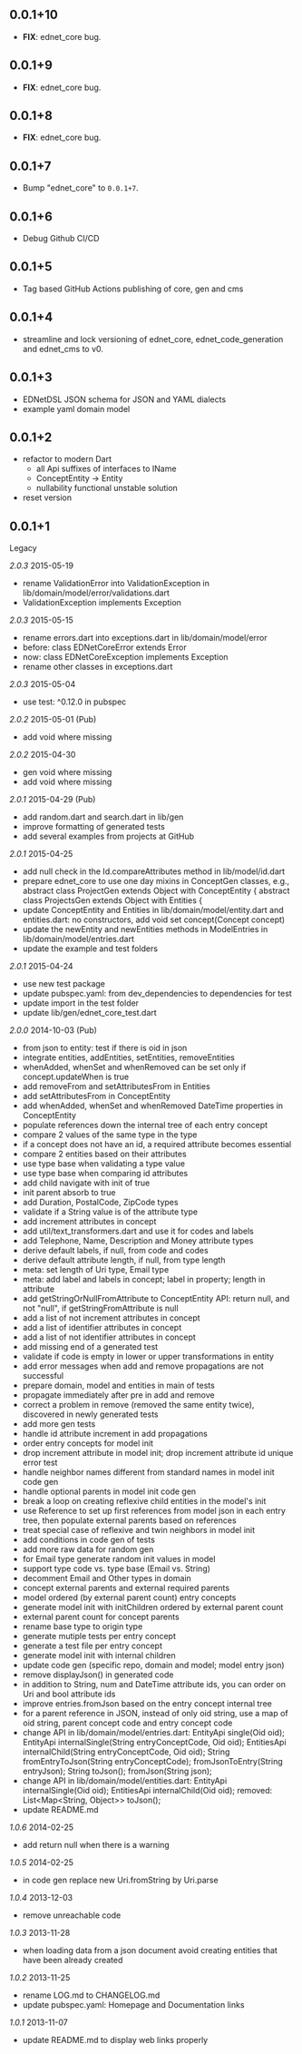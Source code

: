 ## 0.0.1+10

- **FIX**: ednet_core bug.

## 0.0.1+9

- **FIX**: ednet_core bug.

## 0.0.1+8

- **FIX**: ednet_core bug.

## 0.0.1+7

- Bump "ednet_core" to `0.0.1+7`.

## 0.0.1+6

- Debug Github CI/CD

## 0.0.1+5

- Tag based GitHub Actions publishing of core, gen and cms

## 0.0.1+4

- streamline and lock versioning of ednet_core, ednet_code_generation and ednet_cms to v0.

## 0.0.1+3

- EDNetDSL JSON schema for JSON and YAML dialects
- example yaml domain model

## 0.0.1+2

- refactor to modern Dart
  - all Api suffixes of interfaces to IName
  - ConceptEntity -> Entity
  - nullability functional unstable solution
- reset version

## 0.0.1+1

Legacy

_2.0.3_ 2015-05-19

- rename ValidationError into ValidationException in lib/domain/model/error/validations.dart
- ValidationException implements Exception

_2.0.3_ 2015-05-15

- rename errors.dart into exceptions.dart in lib/domain/model/error
- before: class EDNetCoreError extends Error
- now: class EDNetCoreException implements Exception
- rename other classes in exceptions.dart

_2.0.3_ 2015-05-04

- use test: ^0.12.0 in pubspec

_2.0.2_ 2015-05-01 (Pub)

- add void where missing

_2.0.2_ 2015-04-30

- gen void where missing
- add void where missing

_2.0.1_ 2015-04-29 (Pub)

- add random.dart and search.dart in lib/gen
- improve formatting of generated tests
- add several examples from projects at GitHub

_2.0.1_ 2015-04-25

- add null check in the Id.compareAttributes method in lib/model/id.dart
- prepare ednet_core to use one day mixins in ConceptGen classes, e.g.,
  abstract class ProjectGen extends Object with ConceptEntity<Project> {
  abstract class ProjectsGen extends Object with Entities<Project> {
- update ConceptEntity and Entities in lib/domain/model/entity.dart and entities.dart:
  no constructors, add void set concept(Concept concept)
- update the newEntity and newEntities methods in ModelEntries in lib/domain/model/entries.dart
- update the example and test folders

_2.0.1_ 2015-04-24

- use new test package
- update pubspec.yaml: from dev_dependencies to dependencies for test
- update import in the test folder
- update lib/gen/ednet_core_test.dart

_2.0.0_ 2014-10-03 (Pub)

- from json to entity: test if there is oid in json
- integrate entities, addEntities, setEntities, removeEntities
- whenAdded, whenSet and whenRemoved can be set only if concept.updateWhen is true
- add removeFrom and setAttributesFrom in Entities
- add setAttributesFrom in ConceptEntity
- add whenAdded, whenSet and whenRemoved DateTime properties in ConceptEntity
- populate references down the internal tree of each entry concept
- compare 2 values of the same type in the type
- if a concept does not have an id, a required attribute becomes essential
- compare 2 entities based on their attributes
- use type base when validating a type value
- use type base when comparing id attributes
- add child navigate with init of true
- init parent absorb to true
- add Duration, PostalCode, ZipCode types
- validate if a String value is of the attribute type
- add increment attributes in concept
- add util/text_transformers.dart and use it for codes and labels
- add Telephone, Name, Description and Money attribute types
- derive default labels, if null, from code and codes
- derive default attribute length, if null, from type length
- meta: set length of Uri type, Email type
- meta: add label and labels in concept; label in property; length in attribute
- add getStringOrNullFromAttribute to ConceptEntity API:
  return null, and not "null", if getStringFromAttribute is null
- add a list of not increment attributes in concept
- add a list of identifier attributes in concept
- add a list of not identifier attributes in concept
- add missing end of a generated test
- validate if code is empty in lower or upper transformations in entity
- add error messages when add and remove propagations are not successful
- prepare domain, model and entities in main of tests
- propagate immediately after pre in add and remove
- correct a problem in remove (removed the same entity twice),
  discovered in newly generated tests
- add more gen tests
- handle id attribute increment in add propagations
- order entry concepts for model init
- drop increment attribute in model init;
  drop increment attribute id unique error test
- handle neighbor names different from standard names in model init code gen
- handle optional parents in model init code gen
- break a loop on creating reflexive child entities in the model's init
- use Reference to set up first references from model json in each entry tree,
  then populate external parents based on references
- treat special case of reflexive and twin neighbors in model init
- add conditions in code gen of tests
- add more raw data for random gen
- for Email type generate random init values in model
- support type code vs. type base (Email vs. String)
- decomment Email and Other types in domain
- concept external parents and external required parents
- model ordered (by external parent count) entry concepts
- generate model init with initChildren ordered by external parent count
- external parent count for concept parents
- rename base type to origin type
- generate mutiple tests per entry concept
- generate a test file per entry concept
- generate model init with internal children
- update code gen (specific repo, domain and model; model entry json)
- remove displayJson() in generated code
- in addition to String, num and DateTime attribute ids,
  you can order on Uri and bool attribute ids
- improve entries.fromJson based on the entry concept internal tree
- for a parent reference in JSON, instead of only oid string,
  use a map of oid string, parent concept code and entry concept code
- change API in lib/domain/model/entries.dart:
  EntityApi single(Oid oid);
  EntityApi internalSingle(String entryConceptCode, Oid oid);
  EntitiesApi internalChild(String entryConceptCode, Oid oid);
  String fromEntryToJson(String entryConceptCode);
  fromJsonToEntry(String entryJson);
  String toJson();
  fromJson(String json);
- change API in lib/domain/model/entities.dart:
  EntityApi internalSingle(Oid oid);
  EntitiesApi internalChild(Oid oid);
  removed: List<Map<String, Object>> toJson();
- update README.md

_1.0.6_ 2014-02-25

- add return null when there is a warning

_1.0.5_ 2014-02-25

- in code gen replace new Uri.fromString by Uri.parse

_1.0.4_ 2013-12-03

- remove unreachable code

_1.0.3_ 2013-11-28

- when loading data from a json document avoid creating entities that have been already created

_1.0.2_ 2013-11-25

- rename LOG.md to CHANGELOG.md
- update pubspec.yaml: Homepage and Documentation links

_1.0.1_ 2013-11-07

- update README.md to display web links properly
